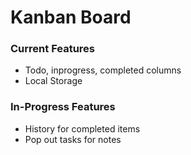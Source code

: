 # Kanban Board

### Current Features
* Todo, inprogress, completed columns
* Local Storage

### In-Progress Features
* History for completed items
* Pop out tasks for notes
